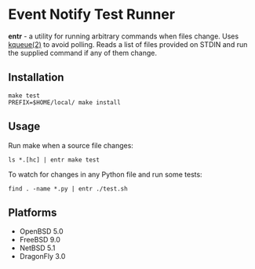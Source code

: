 Event Notify Test Runner
========================

**entr** - a utility for running arbitrary commands when files change.  Uses
[kqueue(2)][kqueue_2] to avoid polling. Reads a list of files provided on STDIN
and run the supplied command if any of them change.

Installation
------------

    make test
    PREFIX=$HOME/local/ make install

Usage
-----

Run make when a source file changes:

    ls *.[hc] | entr make test


To watch for changes in any Python file and run some tests:

    find . -name *.py | entr ./test.sh

Platforms
---------

* OpenBSD 5.0
* FreeBSD 9.0
* NetBSD 5.1
* DragonFly 3.0

[kqueue_2]: http://www.openbsd.org/cgi-bin/man.cgi?query=kqueue&apropos=0&sektion=0&manpath=OpenBSD+Current&format=html

